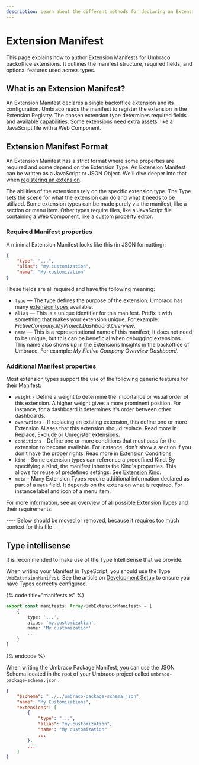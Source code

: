 ```yaml
---
description: Learn about the different methods for declaring an Extension Manifest.
---
```


# Extension Manifest
This page explains how to author Extension Manifests for Umbraco backoffice extensions.
It outlines the manifest structure, required fields, and optional features used across types.

## What is an Extension Manifest?
An Extension Manifest declares a single backoffice extension and its configuration.
Umbraco reads the manifest to register the extension in the Extension Registry.
The chosen extension type determines required fields and available capabilities.
Some extensions need extra assets, like a JavaScript file with a Web Component.

## Extension Manifest Format
An Extension Manifest has a strict format where some properties are required and some depend on the Extension Type. An Extension Manifest can be written as a JavaScript or JSON Object. We'll dive deeper into that when [registering an extension](extension-registry).

The abilities of the extensions rely on the specific extension type. The Type sets the scene for what the extension can do and what it needs to be utilized. Some extension types can be made purely via the manifest, like a section or menu item. Other types require files, like a JavaScript file containing a Web Component, like a custom property editor.

### Required Manifest properties
A minimal Extension Manifest looks like this (in JSON formatting):

```json
{
    "type": "...",
    "alias": "my.customization",
    "name": "My customization"
}
```

These fields are all required and have the following meaning:

* `type` — The type defines the purpose of the extension. Umbraco has many [extension types](../extension-types) available.
* `alias` — This is a unique identifier for this manifest. Prefix it with something that makes your extension unique. For example: _FictiveCompany.MyProject.Dashboard.Overview_.
* `name` — This is a representational name of this manifest; It does not need to be unique, but this can be beneficial when debugging extensions. This name also shows up in the Extensions Insights in the backoffice of Umbraco. For example: _My Fictive Company Overview Dashboard_.

### Additional Manifest properties
Most extension types support the use of the following generic features for their Manifest:

* `weight` - Define a weight to determine the importance or visual order of this extension. A higher weight gives a more prominent position. For instance, for a dashboard it determines it's order between other dashboards.
* `overwrites` - If replacing an existing extension, this define one or more Extension Aliases that this extension should replace. Read more in [Replace, Exclude or Unregister extensions](replace-exclude-or-unregister.md).
* `conditions` - Define one or more conditions that must pass for the extension to become available. For instance, don't show a section if you don't have the proper rights. Read more in [Extension Conditions](../extension-conditions.md). 
* `kind` - Some extension types can reference a predefined Kind. By specifying a Kind, the manifest inherits the Kind's properties. This allows for reuse of predefined settings. See [Extension Kind](../extension-kind.md).
* `meta` - Many Extension Types require additional information declared as part of a `meta` field. It depends on the extension what is required. For instance label and icon of a menu item.

For more information, see an overview of all possible [Extension Types](../extension-types/) and their requirements.


---- Below should be moved or removed, because it requires too much context for this file -----

## Type intellisense
It is recommended to make use of the Type IntelliSense that we provide.

When writing your Manifest in TypeScript, you should use the Type `UmbExtensionManifest`. See the article on [Development Setup](../../development-flow/) to ensure you have Types correctly configured.

{% code title="manifests.ts" %}
```typescript
export const manifests: Array<UmbExtensionManifest> = [
    {
        type: '...',
        alias: 'my.customization',
        name: 'My customization'
        ...
    }
]
```
{% endcode %}

When writing the Umbraco Package Manifest, you can use the JSON Schema located in the root of your Umbraco project called `umbraco-package-schema.json` .

```json
{
    "$schema": "../../umbraco-package-schema.json",
    "name": "My Customizations",
    "extensions": [
        {
            "type": "...",
            "alias": "my.customization",
            "name": "My customization"
            ...
        },
        ...
    ]
}
```

